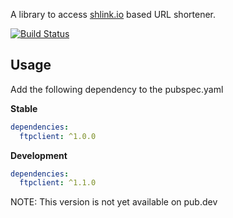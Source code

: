 A library to access [shlink.io](https://shlink.io) based URL shortener.

[![Build Status](https://travis-ci.org/Nexific/dart_shlink.svg?branch=master)](https://travis-ci.org/Nexific/dart_shlink)

## Usage

Add the following dependency to the pubspec.yaml

**Stable**

```yaml
dependencies:
  ftpclient: ^1.0.0
```

**Development**

```yaml
dependencies:
  ftpclient: ^1.1.0
```

NOTE: This version is not yet available on pub.dev
